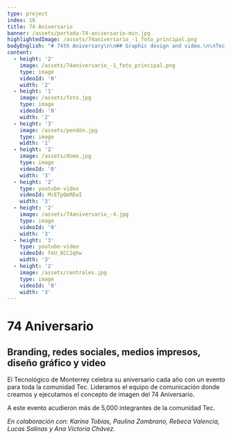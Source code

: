 ```yaml
---
type: project
index: 18
title: 74 Aniversario
banner: /assets/portada-74-aniversario-min.jpg
highlightedImage: /assets/74aniversario_-1_foto_principal.png
bodyEnglish: "# 74th Aniversary\n\n## Graphic design and video.\n\nTec de Monterrey celebrates its anniversary every year with a magnificent event for all of Tec’s community. We had the opportunity to lead the Communications team of the event, in which we created the visual brand identity for the 2017 Anniversary. There were a total of 5,000 attendants of the Tec community at the event.\r\n\nIn collaboration with: Karina Tobías, Paulina Zambrano, Rebeca Valencia, Lucas Salinas, and Ana Victoria Chávez."
content:
  - height: '2'
    image: /assets/74aniversario_-1_foto_principal.png
    type: image
    videoId: '0'
    width: '2'
  - height: '1'
    image: /assets/foto.jpg
    type: image
    videoId: '0'
    width: '2'
  - height: '3'
    image: /assets/pendón.jpg
    type: image
    width: '1'
  - height: '2'
    image: /assets/domo.jpg
    type: image
    videoId: '0'
    width: '3'
  - height: '2'
    type: youtube-video
    videoId: McETpQmREwI
    width: '3'
  - height: '2'
    image: /assets/74aniversario_-4.jpg
    type: image
    videoId: '0'
    width: '3'
  - height: '3'
    type: youtube-video
    videoId: feU_8CC2qhw
    width: '3'
  - height: '2'
    image: /assets/centrales.jpg
    type: image
    videoId: '0'
    width: '3'
---
```

# 74 Aniversario

## Branding, redes sociales, medios impresos, diseño gráfico y video

El Tecnológico de Monterrey celebra su aniversario cada año con un evento para toda la comunidad Tec. Lideramos el equipo de comunicación donde creamos y ejecutamos el concepto de imagen del 74 Aniversario.

A este evento acudieron más de 5,000 integrantes de la comunidad Tec.

_En colaboración con: Karina Tobías, Paulina Zambrano, Rebeca Valencia, Lucas Salinas y Ana Victoria Chávez._

